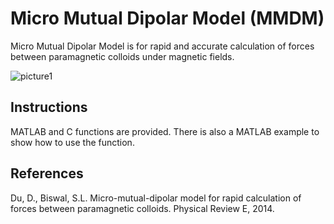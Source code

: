 # Micro Mutual Dipolar Model (MMDM)

Micro Mutual Dipolar Model is for rapid and accurate calculation of forces between paramagnetic colloids under magnetic fields. 

![picture1](https://user-images.githubusercontent.com/15344717/34659262-4ea33720-f3fc-11e7-8001-8d42f38be4e4.jpg)

## Instructions

MATLAB and C functions are provided. There is also a MATLAB example to show how to use the function.

## References
Du, D., Biswal, S.L. Micro-mutual-dipolar model for rapid calculation of forces between paramagnetic colloids. Physical Review E, 2014.
